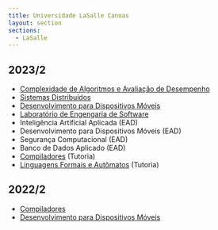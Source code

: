 ```yaml
---
title: Universidade LaSalle Canoas
layout: section
sections:
  - LaSalle
---
```


## 2023/2

* [Complexidade de Algoritmos e Avaliação de Desempenho](2023-02-analise-algoritmos)
* [Sistemas Distribuídos](2023-02-sistemas-distribuidos)
* [Desenvolvimento para Dispositivos Móveis](2023-02-mobile)
* [Laboratório de Engengaria de Software](2023-02-engswlab)
* Inteligência Artificial Aplicada (EAD)
* Desenvolvimento para Dispositivos Móveis (EAD)
* Segurança Computacional (EAD)
* Banco de Dados Aplicado (EAD)
* [Compiladores](tutoria/compilers) (Tutoria)
* [Linguagens Formais e Autômatos](tutoria/automata) (Tutoria)

## 2022/2

* [Compiladores](2022-02-compiladores)
* [Desenvolvimento para Dispositivos Móveis](2022-02-mobile)
